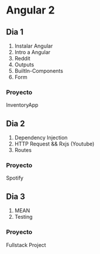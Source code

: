 # Angular 2

## Dia 1

1. Instalar Angular
2. Intro a Angular
2. Reddit
3. Outputs
4. BuiltIn-Components
5. Form

### Proyecto

InventoryApp

## Dia 2

1. Dependency Injection
2. HTTP Request && Rxjs (Youtube)
3. Routes

### Proyecto

  Spotify


## Dia 3

1. MEAN
2. Testing

### Proyecto

Fullstack Project
